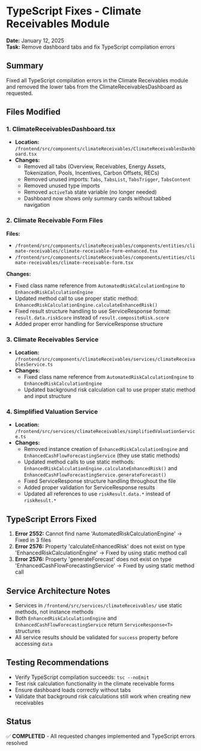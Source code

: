 # TypeScript Fixes - Climate Receivables Module
**Date:** January 12, 2025  
**Task:** Remove dashboard tabs and fix TypeScript compilation errors

## Summary
Fixed all TypeScript compilation errors in the Climate Receivables module and removed the lower tabs from the ClimateReceivablesDashboard as requested.

## Files Modified

### 1. ClimateReceivablesDashboard.tsx
- **Location:** `/frontend/src/components/climateReceivables/ClimateReceivablesDashboard.tsx`
- **Changes:**
  - Removed all tabs (Overview, Receivables, Energy Assets, Tokenization, Pools, Incentives, Carbon Offsets, RECs)
  - Removed unused imports: `Tabs`, `TabsList`, `TabsTrigger`, `TabsContent`
  - Removed unused type imports
  - Removed `activeTab` state variable (no longer needed)
  - Dashboard now shows only summary cards without tabbed navigation

### 2. Climate Receivable Form Files
**Files:**
- `/frontend/src/components/climateReceivables/components/entities/climate-receivables/climate-receivable-form-enhanced.tsx`
- `/frontend/src/components/climateReceivables/components/entities/climate-receivables/climate-receivable-form.tsx`

**Changes:**
- Fixed class name reference from `AutomatedRiskCalculationEngine` to `EnhancedRiskCalculationEngine`
- Updated method call to use proper static method: `EnhancedRiskCalculationEngine.calculateEnhancedRisk()`
- Fixed result structure handling to use ServiceResponse format: `result.data.riskScore` instead of `result.compositeRisk.score`
- Added proper error handling for ServiceResponse structure

### 3. Climate Receivables Service
- **Location:** `/frontend/src/components/climateReceivables/services/climateReceivablesService.ts`
- **Changes:**
  - Fixed class name reference from `AutomatedRiskCalculationEngine` to `EnhancedRiskCalculationEngine`
  - Updated background risk calculation call to use proper static method and input structure

### 4. Simplified Valuation Service
- **Location:** `/frontend/src/services/climateReceivables/simplifiedValuationService.ts`
- **Changes:**
  - Removed instance creation of `EnhancedRiskCalculationEngine` and `EnhancedCashFlowForecastingService` (they use static methods)
  - Updated method calls to use static methods: `EnhancedRiskCalculationEngine.calculateEnhancedRisk()` and `EnhancedCashFlowForecastingService.generateForecast()`
  - Fixed ServiceResponse structure handling throughout the file
  - Added proper validation for ServiceResponse results
  - Updated all references to use `riskResult.data.*` instead of `riskResult.*`

## TypeScript Errors Fixed
1. **Error 2552:** Cannot find name 'AutomatedRiskCalculationEngine' → Fixed in 3 files
2. **Error 2576:** Property 'calculateEnhancedRisk' does not exist on type 'EnhancedRiskCalculationEngine' → Fixed by using static method call
3. **Error 2576:** Property 'generateForecast' does not exist on type 'EnhancedCashFlowForecastingService' → Fixed by using static method call

## Service Architecture Notes
- Services in `/frontend/src/services/climateReceivables/` use static methods, not instance methods
- Both `EnhancedRiskCalculationEngine` and `EnhancedCashFlowForecastingService` return `ServiceResponse<T>` structures
- All service results should be validated for `success` property before accessing `data`

## Testing Recommendations
- Verify TypeScript compilation succeeds: `tsc --noEmit`
- Test risk calculation functionality in the climate receivable forms
- Ensure dashboard loads correctly without tabs
- Validate that background risk calculations still work when creating new receivables

## Status
✅ **COMPLETED** - All requested changes implemented and TypeScript errors resolved
